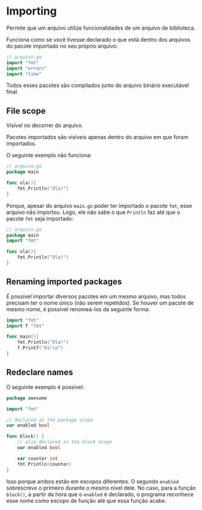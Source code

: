 # Importing

Permite que um arquivo utilize funcionalidades de um arquivo de biblioteca.

Funciona como se você tivesse declarado o que está dentro dos arquivos do pacote importado no seu próprio arquivo.

```go
// arquivo.go
import "fmt"
import "errors"
import "time"
```

Todos esses pacotes são compilados junto do arquivo binário executável final.

## File scope

Visível no decorrer do arquivo.

Pacotes importados são visíveis apenas dentro do arquivo em que foram importados.

O seguinte exemplo não funciona:

```go
// arquivo.go
package main

func ola(){
    fmt.Println("Ola!")
}
```

Porque, apesar do arquivo `main.go` poder ter importado o pacote `fmt`, esse arquivo não importou. Logo, ele não sabe o que `Println` faz até que o pacote `fmt` seja importado:

```go
// arquivo.go
package main
import "fmt"

func ola(){
    fmt.Println("Ola!")
}
```

## Renaming imported packages

É possível importar diversos pacotes em um mesmo arquivo, mas todos precisam ter o nome único (não serem repetidos). Se houver um pacote de mesmo nome, é possível renomeá-los da seguinte forma:

```go
import "fmt"
import f "fmt"

func main(){
    fmt.Println("Ola!")
    f.Printf("Oi!\n")
}
```

## Redeclare names

O seguinte exemplo é possível:

```go
package awesome

import "fmt"

// declared at the package scope
var enabled bool

func block() {
    // also declared in the block scope
    var enabled bool

    var counter int
    fmt.Println(counter)
}
```

Isso porque ambos estão em escopos diferentes. O segundo `enabled` sobrescreve o primeiro durante o mesmo nível dele. No caso, para a função `block()`, a partir da hora que o `enabled` é declarado, o programa reconhece esse nome como escopo de função até que essa função acabe.
